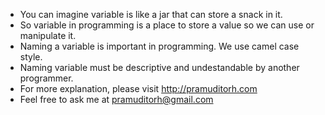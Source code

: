 - You can imagine variable is like a jar that can store a snack in it.
- So variable in programming is a place to store a value so we can use or manipulate it.
- Naming a variable is important in programming. We use camel case style. 
- Naming variable must be descriptive and undestandable by another programmer.
- For more explanation, please visit <http://pramuditorh.com>
- Feel free to ask me at pramuditorh@gmail.com